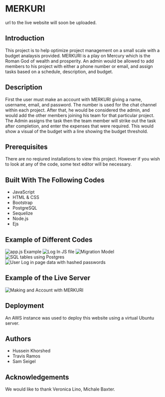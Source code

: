 # MERKURI

url to the live website will soon be uploaded.

## Introduction
This project is to help optimize project management on a small scale with a budget analaysis provided. MERKURI is a play on Mercury which is the Roman God of wealth and prosperity. An admin would be allowed to add members to his project with either a phone number or email, and assign tasks based on a schedule, description, and budget.

## Description
First the user must make an account with MERKURI giving a name, username, email, and password. The number is used for the chat channel within each project. After that, he would be considered the admin, and would add the other members joining his team for that particular project. The Admin assigns the task then the team member will strike out the task after completion, and enter the expenses that were required. This would show a visual of the budget with a line showing the budget threshold.

## Prerequisites
There are no reqiured installations to view this project. However if you wish to look at any of the code, some text editor will be necessary.

## Built With The Following Codes
- JavaScript
- HTML & CSS
- Bootstrap
- PostgreSQL
- Sequelize
- Node.js
- Ejs

## Example of Different Codes
<img src="/photos/appjsExampleone.png" alt="app.js Example">
<img src="/photos/javascriptLogIn.png" alt="Log In JS file">
<img src="/photos/modelMigrationExample.png" alt="Migration Model">
<img src="/photos/sqlExample.png" alt="SQL tables using Postgres">
<img src="/photos/sqlOneTable.png" alt="User Log in page data with hashed passwords">

## Example of the Live Server
<img src="/photos/createAccountServerPage.png" alt="Making and Account with MERKURI">


## Deployment
An AWS instance was used to deploy this website using a virtual Ubuntu server.

## Authors
- Hussein Khorshed
- Travis Ramos
- Sam Seigel

## Acknowledgements
We would like to thank Veronica Lino, Michale Baxter.
